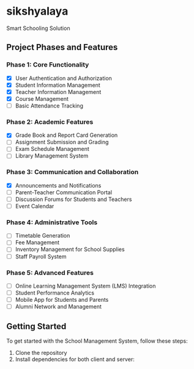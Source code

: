 # sikshyalaya

Smart Schooling Solution

## Project Phases and Features

### Phase 1: Core Functionality

- [x] User Authentication and Authorization
- [x] Student Information Management
- [x] Teacher Information Management
- [x] Course Management
- [ ] Basic Attendance Tracking

### Phase 2: Academic Features

- [x] Grade Book and Report Card Generation
- [ ] Assignment Submission and Grading
- [ ] Exam Schedule Management
- [ ] Library Management System

### Phase 3: Communication and Collaboration

- [x] Announcements and Notifications
- [ ] Parent-Teacher Communication Portal
- [ ] Discussion Forums for Students and Teachers
- [ ] Event Calendar

### Phase 4: Administrative Tools

- [ ] Timetable Generation
- [ ] Fee Management
- [ ] Inventory Management for School Supplies
- [ ] Staff Payroll System

### Phase 5: Advanced Features

- [ ] Online Learning Management System (LMS) Integration
- [ ] Student Performance Analytics
- [ ] Mobile App for Students and Parents
- [ ] Alumni Network and Management

## Getting Started

To get started with the School Management System, follow these steps:

1. Clone the repository
2. Install dependencies for both client and server: